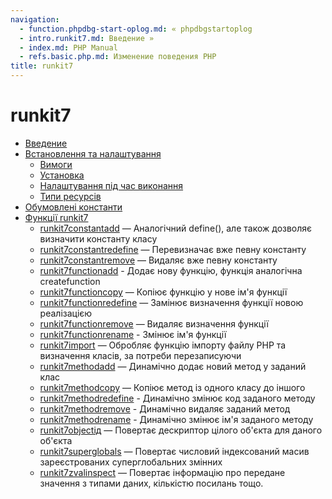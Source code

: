 ```yaml
---
navigation:
  - function.phpdbg-start-oplog.md: « phpdbgstartoplog
  - intro.runkit7.md: Введение »
  - index.md: PHP Manual
  - refs.basic.php.md: Изменение поведения PHP
title: runkit7
---
```

# runkit7

-   [Введение](intro.runkit7.md)
-   [Встановлення та налаштування](runkit7.setup.md)
    -   [Вимоги](runkit7.requirements.md)
    -   [Установка](runkit7.installation.md)
    -   [Налаштування під час виконання](runkit7.configuration.md)
    -   [Типи ресурсів](runkit7.resources.md)
-   [Обумовлені константи](runkit7.constants.md)
-   [Функції runkit7](ref.runkit7.md)
    -   [runkit7constantadd](function.runkit7-constant-add.md) — Аналогічний define(), але також дозволяє визначити константу класу
    -   [runkit7constantredefine](function.runkit7-constant-redefine.md) — Перевизначає вже певну константу
    -   [runkit7constantremove](function.runkit7-constant-remove.md) — Видаляє вже певну константу
    -   [runkit7functionadd](function.runkit7-function-add.md) - Додає нову функцію, функція аналогічна createfunction
    -   [runkit7functioncopy](function.runkit7-function-copy.md) — Копіює функцію у нове ім'я функції
    -   [runkit7functionredefine](function.runkit7-function-redefine.md) — Замінює визначення функції новою реалізацією
    -   [runkit7functionremove](function.runkit7-function-remove.md) — Видаляє визначення функції
    -   [runkit7functionrename](function.runkit7-function-rename.md) - Змінює ім'я функції
    -   [runkit7import](function.runkit7-import.md) — Обробляє функцію імпорту файлу PHP та визначення класів, за потреби перезаписуючи
    -   [runkit7methodadd](function.runkit7-method-add.md) — Динамічно додає новий метод у заданий клас
    -   [runkit7methodcopy](function.runkit7-method-copy.md) — Копіює метод із одного класу до іншого
    -   [runkit7methodredefine](function.runkit7-method-redefine.md) - Динамічно змінює код заданого методу
    -   [runkit7methodremove](function.runkit7-method-remove.md) - Динамічно видаляє заданий метод
    -   [runkit7methodrename](function.runkit7-method-rename.md) - Динамічно змінює ім'я заданого методу
    -   [runkit7objectід](function.runkit7-object-id.md) — Повертає дескриптор цілого об'єкта для даного об'єкта
    -   [runkit7superglobals](function.runkit7-superglobals.md) — Повертає числовий індексований масив зареєстрованих суперглобальних змінних
    -   [runkit7zvalinspect](function.runkit7-zval-inspect.md) — Повертає інформацію про передане значення з типами даних, кількістю посилань тощо.
